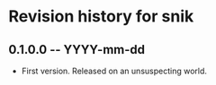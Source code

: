 # Revision history for snik

## 0.1.0.0  -- YYYY-mm-dd

* First version. Released on an unsuspecting world.
